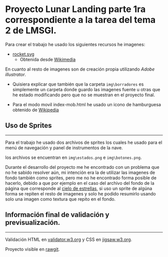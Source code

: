 # Proyecto Lunar Landing parte 1ra correspondiente a la tarea del tema 2 de LMSGI.

Para crear el trabajo he usado los siguientes recursos he imagenes:

* [rocket.svg](img\borradores\rocket.svg)
    * Obtenida desde [Wikimedia](https://commons.wikimedia.org/wiki/File:Emojione_1F680.svg)

En cuanto al resto de imagenes son de creación propia utilizando *Adobe illustrator*.

* Quisiera explicar que también que la carpeta `img\borradores` es simplemente un carpeta donde guardo las imagenes fuente u otras que he estado modificando pero que no se muestran en el proyecto final.

* Para el modo movil index-mob.html he usado un icono de hamburguesa obtenido de [Wikipedia](https://en.wikipedia.org/wiki/Hamburger_button#/media/File:Hamburger_icon.svg)

## Uso de Sprites
---

Para el trabajo he usado dos archivos de sprites los cuales he usado para el menú de navegación y panel de instrumentos de la nave.

los archivos se encuentran en `img\estados.png` e `img\botones.png`.

Durante el desarrollo del proyecto me he encontrado con un problema que no he sabido resolver aún, mi intención era la de utilizar las imagenes de fondo también como sprites, pero me no he encontrado forma posible de hacerlo, debido a que por ejemplo en el caso del archivo del fondo de la página que corresponde al [cielo de estrellas](img/cieloestrellado.png), si uso un sprite de algúna forma se repiten el resto de imagenes y solo he podido resumirlo usando solo una imagen como textura que repito en el fondo.


## Información final de validación y previsualización.
---

Validación HTML en [validator.w3.org](https://validator.w3.org/nu/?doc=https%3A%2F%2Frawgit.com%2Fv4nnig%2Flmsgi_tema02_LunarLanding_HTMLyCSS%2Fmaster%2Findex.html) y CSS en [jigsaw.w3.org](https://jigsaw.w3.org/css-validator/validator?uri=https%3A%2F%2Fvalidator.w3.org%2Fnu%2F%3Fdoc%3Dhttps%253A%252F%252Frawgit.com%252Fv4nnig%252Flmsgi_tema02_LunarLanding_HTMLyCSS%252Fmaster%252Findex.html&profile=css3&usermedium=all&warning=1&vextwarning=&lang=es).

Proyecto visible en [rawgit](https://rawgit.com/v4nnig/lmsgi_tema02_LunarLanding_HTMLyCSS/master/index.html).
